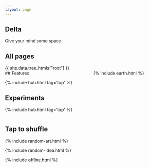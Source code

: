 ```yaml
---
layout: page
---
```



## Delta 
Give your mind some space

## All pages

<div style="margin-top:0.5rem">
{{ site.data.tree_htmls["root"] }}
</div>

<div class="columns is-vcentered">

<div class="column">
## Featured

{% include hub.html tag='top' %}

## Experiments

{% include hub.html tag='top' %}

</div>

<div class="column">
  {% include earth.html %}
</div>

</div>

## Tap to shuffle   

{% include random-art.html %}

{% include random-idea.html %}


{% include offline.html  %}



